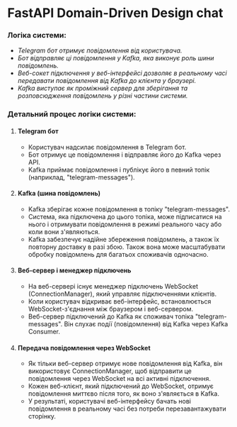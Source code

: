 # FastAPI Domain-Driven Design chat

### Логіка системи:

* _Telegram бот отримує повідомлення від користувача._
* _Бот відправляє ці повідомлення у Kafka, яка виконує роль шини повідомлень._
* _Веб-сокет підключення у веб-інтерфейсі дозволяє в реальному часі передавати повідомлення від Kafka до клієнта у браузері._
* _Kafka виступає як проміжний сервер для зберігання та розповсюдження повідомлень у різні частини системи._

### Детальний процес логіки системи:

1. #### Telegram бот
   * Користувач надсилає повідомлення в Telegram бот.
   * Бот отримує це повідомлення і відправляє його до Kafka через API.
   * Kafka приймає повідомлення і публікує його в певний топік (наприклад, "telegram-messages").

2. #### Kafka (шина повідомлень)
   * Kafka зберігає кожне повідомлення в топіку "telegram-messages".
   * Система, яка підключена до цього топіка, може підписатися на нього і отримувати повідомлення в режимі реального часу або коли вони з'являються.
   * Kafka забезпечує надійне збереження повідомлень, а також їх повторну доставку в разі збою. Також вона може масштабувати обробку повідомлень для багатьох споживачів одночасно.

3. #### Веб-сервер і менеджер підключень
   * На веб-сервері існує менеджер підключень WebSocket (ConnectionManager), який управляє підключеннями клієнтів.
   * Коли користувач відкриває веб-інтерфейс, встановлюється WebSocket-з'єднання між браузером і веб-сервером.
   * Веб-сервер підключений до Kafka як споживач топіка "telegram-messages". Він слухає події (повідомлення) від Kafka через Kafka Consumer.

4. #### Передача повідомлення через WebSocket
   * Як тільки веб-сервер отримує нове повідомлення від Kafka, він використовує ConnectionManager, щоб відправити це повідомлення через WebSocket на всі активні підключення.
   * Кожен веб-клієнт, який підключений до WebSocket, отримує повідомлення миттєво після того, як воно з'являється в Kafka.
   * У результаті, користувачі веб-інтерфейсу бачать нові повідомлення в реальному часі без потреби перезавантажувати сторінку.
